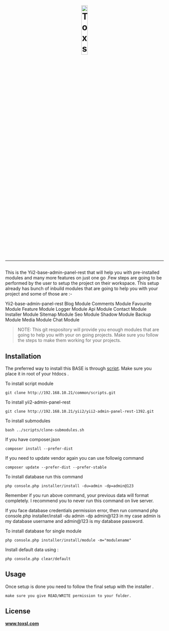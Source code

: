 <h1 align="center">
    <a href="http://toxsl.com" title="toxsl" target="_blank">
        <img width = "20%" height = "20%" src="https://toxsl.com/themes/toxsl/img/toxsl_logo.png" alt="Toxsl Logo"/>
    </a>
    <br>
    <hr>
</h1>

This is the Yii2-base-admin-panel-rest that will help you with pre-installed modules and many more features on just one go .Few steps are going to be performed by the user to setup the project on their workspace.
This setup already has bunch of inbuild modules that are going to help you with your project and some of those are :-

Yii2-base-admin-panel-rest
Blog Module
Comments Module
Favourite Module
Feature Module
Logger Module
Api Module
Contact Module
Installer Module
Sitemap Module
Seo Module
Shadow Module
Backup Module
Media Module
Chat Module


> NOTE: This git respository will provide you enough modules that are going to help you with your on going projects.
        Make sure you follow the steps to make them working for your projects.

## Installation

The preferred way to install this BASE is through [script](http://192.168.10.21/common/scripts.git).
Make sure you place it in root of your htdocs .

To install script module

```
git clone http://192.168.10.21/common/scripts.git
```

To install yii2-admin-panel-rest

```
git clone http://192.168.10.21/yii2/yii2-admin-panel-rest-1392.git
```

To install submodules

```
bash ../scripts/clone-submodules.sh
```

If you have composer.json

```
composer install --prefer-dist 
```

If you need to update vendor again you can use followig command

```
composer update --prefer-dist --prefer-stable
```

To install database run this command

```
php console.php installer/install -du=admin -dp=admin@123
```

Remember if you run above command, your previous data will format completely. I recommend you to never run this command on live server.

If you face database credentials permission error, then run command php console.php installer/install -du admin -dp admin@123 in my case admin is my database username and admin@123 is my database password.

To install database for single module

```
php console.php installer/install/module -m="modulename"
```

Install default data using : 

``` 
php console.php clear/default
```

## Usage
Once setup is done you need to follow the final setup with the installer .

```
make sure you give READ/WRITE permission to your folder.
```
## License

**www.toxsl.com** 
